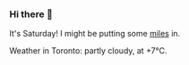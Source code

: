 ### Hi there :wave:

It's Saturday! I might be putting some [miles](https://www.strava.com/athletes/889963) in.

Weather in Toronto: partly cloudy, at +7°C.
